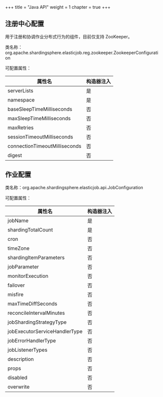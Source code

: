 +++
title = "Java API"
weight = 1
chapter = true
+++

## 注册中心配置

用于注册和协调作业分布式行为的组件，目前仅支持 ZooKeeper。

类名称：org.apache.shardingsphere.elasticjob.reg.zookeeper.ZookeeperConfiguration

可配置属性：

| 属性名                         | 构造器注入 |
| ----------------------------- |:--------- |
| serverLists                   | 是        |
| namespace                     | 是        |
| baseSleepTimeMilliseconds     | 否        |
| maxSleepTimeMilliseconds      | 否        |
| maxRetries                    | 否        |
| sessionTimeoutMilliseconds    | 否        |
| connectionTimeoutMilliseconds | 否        |
| digest                        | 否        |

## 作业配置

类名称：org.apache.shardingsphere.elasticjob.api.JobConfiguration

可配置属性：

| 属性名                         | 构造器注入 |
| ----------------------------- |:--------- |
| jobName                       | 是        |
| shardingTotalCount            | 是        |
| cron                          | 否        |
| timeZone                      | 否        |
| shardingItemParameters        | 否        |
| jobParameter                  | 否        |
| monitorExecution              | 否        |
| failover                      | 否        |
| misfire                       | 否        |
| maxTimeDiffSeconds            | 否        |
| reconcileIntervalMinutes      | 否        |
| jobShardingStrategyType       | 否        |
| jobExecutorServiceHandlerType | 否        |
| jobErrorHandlerType           | 否        |
| jobListenerTypes              | 否        |
| description                   | 否        |
| props                         | 否        |
| disabled                      | 否        |
| overwrite                     | 否        |
